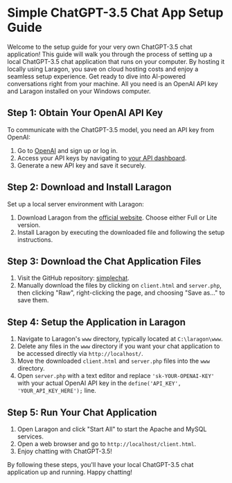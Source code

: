 # Simple ChatGPT-3.5 Chat App Setup Guide

Welcome to the setup guide for your very own ChatGPT-3.5 chat application! This guide will walk you through the process of setting up a local ChatGPT-3.5 chat application that runs on your computer. By hosting it locally using Laragon, you save on cloud hosting costs and enjoy a seamless setup experience. Get ready to dive into AI-powered conversations right from your machine. All you need is an OpenAI API key and Laragon installed on your Windows computer.

## Step 1: Obtain Your OpenAI API Key

To communicate with the ChatGPT-3.5 model, you need an API key from OpenAI:

1. Go to [OpenAI](https://openai.com/) and sign up or log in.
2. Access your API keys by navigating to [your API dashboard](https://platform.openai.com/account/api-keys).
3. Generate a new API key and save it securely.

## Step 2: Download and Install Laragon

Set up a local server environment with Laragon:

1. Download Laragon from the [official website](https://laragon.org/download/index.html). Choose either Full or Lite version.
2. Install Laragon by executing the downloaded file and following the setup instructions.

## Step 3: Download the Chat Application Files

1. Visit the GitHub repository: [simplechat](https://github.com/jjsarf/simplechat).
2. Manually download the files by clicking on `client.html` and `server.php`, then clicking "Raw", right-clicking the page, and choosing "Save as..." to save them.

## Step 4: Setup the Application in Laragon

1. Navigate to Laragon's `www` directory, typically located at `C:\laragon\www`.
2. Delete any files in the `www` directory if you want your chat application to be accessed directly via `http://localhost/`.
3. Move the downloaded `client.html` and `server.php` files into the `www` directory.
4. Open `server.php` with a text editor and replace `'sk-YOUR-OPENAI-KEY'` with your actual OpenAI API key in the `define('API_KEY', 'YOUR_API_KEY_HERE');` line.

## Step 5: Run Your Chat Application

1. Open Laragon and click "Start All" to start the Apache and MySQL services.
2. Open a web browser and go to `http://localhost/client.html`.
3. Enjoy chatting with ChatGPT-3.5!

By following these steps, you'll have your local ChatGPT-3.5 chat application up and running. Happy chatting!
